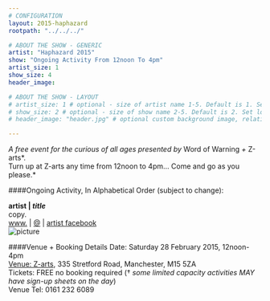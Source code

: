 ```yaml
---
# CONFIGURATION
layout: 2015-haphazard
rootpath: "../../../"

# ABOUT THE SHOW - GENERIC
artist: "Haphazard 2015"
show: "Ongoing Activity From 12noon To 4pm"
artist_size: 1
show_size: 4
header_image:

# ABOUT THE SHOW - LAYOUT
# artist_size: 1 # optional - size of artist name 1-5. Default is 1. Set longer names to lower values
# show_size: 2 # optional - size of show name 2-5. Default is 2. Set longer names to lower values
# header_image: "header.jpg" # optional custom background image, relative to current page

---
```

*A free event for the curious of all ages presented by* Word of Warning *+* Z-arts*.<br>Turn up at Z-arts any time from 12noon to 4pm… Come and go as you please.*		
		
####Ongoing Activity, In Alphabetical Order (subject to change):      
          
**artist | *title***        
copy.          
[www.](http://) | [@](http://twitter.com/) | [artist facebook](http://www.facebook.com/)        
![picture](.jpg)		
		
####Venue + Booking Details
Date: Saturday 28 February 2015, 12noon-4pm    
[Venue: Z-arts](http://www.z-arts.org/about-us/getting-here), 335 Stretford Road, Manchester, M15 5ZA        
Tickets: FREE no booking required († *some limited capacity activities MAY have sign-up sheets on the day*)        
Venue Tel: 0161 232 6089
